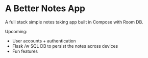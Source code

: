 # A Better Notes App

A full stack simple notes taking app built in Compose with Room DB.

Upcoming:
- User accounts + authentication
- Flask /w SQL DB to persist the notes across devices
- Fun features
